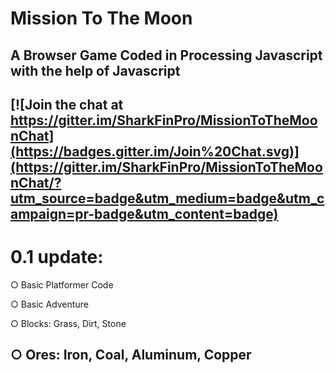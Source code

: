 # Mission To The Moon
## A Browser Game Coded in Processing Javascript with the help of Javascript
[![Join the chat at https://gitter.im/SharkFinPro/MissionToTheMoonChat](https://badges.gitter.im/Join%20Chat.svg)](https://gitter.im/SharkFinPro/MissionToTheMoonChat/?utm_source=badge&utm_medium=badge&utm_campaign=pr-badge&utm_content=badge)
---
# 0.1 update:

 ○ Basic Platformer Code

 ○ Basic Adventure

 ○ Blocks: Grass, Dirt, Stone

 ○ Ores: Iron, Coal, Aluminum, Copper
---
